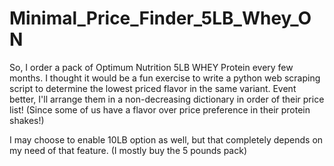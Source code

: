# Minimal_Price_Finder_5LB_Whey_ON

So, I order a pack of Optimum Nutrition 5LB WHEY Protein every few months. I thought it would be a fun exercise to write a python web scraping script to determine the lowest priced flavor in the same variant. Event better, I'll arrange them in a non-decreasing dictionary in order of their price list! (Since some of us have a flavor over price preference in their protein shakes!)
  
I may choose to enable 10LB option as well, but that completely depends on my need of that feature.
(I mostly buy the 5 pounds pack)
